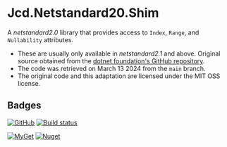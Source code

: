 # Jcd.Netstandard20.Shim

A *netstandard2.0* library that provides access to `Index`, `Range`, and `Nullability` attributes.

- These are usually only available in *netstandard2.1* and above. Original source obtained from
  the [dotnet foundation's GitHub repository](https://github.com/dotnet/runtime).
- The code was retrieved on March 13 2024 from the `main` branch.
- The original code and this adaptation are licensed under the MIT OSS license.

## Badges

[![GitHub](https://img.shields.io/github/license/jason-c-daniels/Jcd.Netstandard20.Shim)](https://github.com/jason-c-daniels/Jcd.Netstandard20.Shim/blob/main/LICENSE)
[![Build status](https://ci.appveyor.com/api/projects/status/sbmfvmr1jmcf1pic?svg=true)](https://ci.appveyor.com/project/jason-c-daniels/TODO_YOUR_PROJECT_SLUG_HERE)

[![MyGet](https://img.shields.io/myget/jason-c-daniels/v/Jcd.Netstandard20.Shim?logo=nuget)](https://www.myget.org/feed/jason-c-daniels/package/nuget/Jcd.Netstandard20.Shim)
[![Nuget](https://img.shields.io/nuget/v/Jcd.Netstandard20.Shim?logo=nuget)](https://www.nuget.org/packages/Jcd.Netstandard20.Shim)